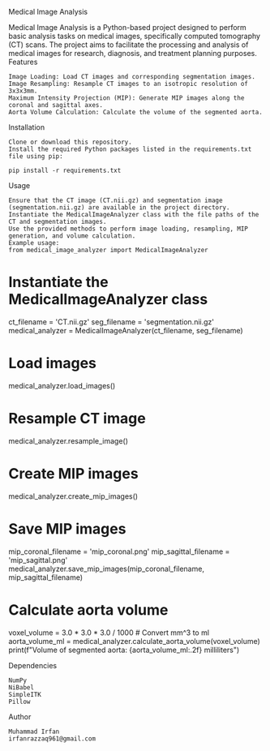 Medical Image Analysis

Medical Image Analysis is a Python-based project designed to perform basic analysis tasks on medical images, specifically computed tomography (CT) scans. The project aims to facilitate the processing and analysis of medical images for research, diagnosis, and treatment planning purposes.
Features

    Image Loading: Load CT images and corresponding segmentation images.
    Image Resampling: Resample CT images to an isotropic resolution of 3x3x3mm.
    Maximum Intensity Projection (MIP): Generate MIP images along the coronal and sagittal axes.
    Aorta Volume Calculation: Calculate the volume of the segmented aorta.

Installation

    Clone or download this repository.
    Install the required Python packages listed in the requirements.txt file using pip:

    pip install -r requirements.txt

Usage

    Ensure that the CT image (CT.nii.gz) and segmentation image (segmentation.nii.gz) are available in the project directory.
    Instantiate the MedicalImageAnalyzer class with the file paths of the CT and segmentation images.
    Use the provided methods to perform image loading, resampling, MIP generation, and volume calculation.
    Example usage:
    from medical_image_analyzer import MedicalImageAnalyzer

# Instantiate the MedicalImageAnalyzer class
ct_filename = 'CT.nii.gz'
seg_filename = 'segmentation.nii.gz'
medical_analyzer = MedicalImageAnalyzer(ct_filename, seg_filename)

# Load images
medical_analyzer.load_images()

# Resample CT image
medical_analyzer.resample_image()

# Create MIP images
medical_analyzer.create_mip_images()

# Save MIP images
mip_coronal_filename = 'mip_coronal.png'
mip_sagittal_filename = 'mip_sagittal.png'
medical_analyzer.save_mip_images(mip_coronal_filename, mip_sagittal_filename)

# Calculate aorta volume
voxel_volume = 3.0 * 3.0 * 3.0 / 1000  # Convert mm^3 to ml
aorta_volume_ml = medical_analyzer.calculate_aorta_volume(voxel_volume)
print(f"Volume of segmented aorta: {aorta_volume_ml:.2f} milliliters")

Dependencies

    NumPy
    NiBabel
    SimpleITK
    Pillow

Author

    Muhammad Irfan
    irfanrazzaq961@gmail.com
